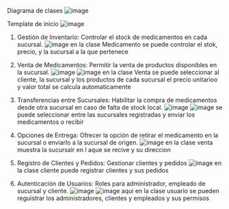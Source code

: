 Diagrama de clases
![image](https://github.com/user-attachments/assets/20117dfb-fc21-4010-8bf5-2e257f26a796)

Template de inicio
![image](https://github.com/user-attachments/assets/280ebdf9-718d-49a6-9327-0f733fffe4e5)


1. Gestión de Inventario: Controlar el stock de medicamentos en cada sucursal.
  ![image](https://github.com/user-attachments/assets/0e9986b1-58d7-4fb3-8f8e-f544cdf1a0ac)
  en la clase Medicamento se puede controlar el stok, precio, y la sucursal a la que pertenece

2. Venta de Medicamentos: Permitir la venta de productos disponibles en la sucursal.
   ![image](https://github.com/user-attachments/assets/a76b73ce-f752-404c-8adb-471112ccf887)
   ![image](https://github.com/user-attachments/assets/01ece845-3488-41cc-aa82-ba73b14f520d)
   en la clase Venta se puede seleccionar al cliente, la sucursal y los productos de cada sucursal
   el precio unitarioo y valor total se calcula automaticamente

3. Transferencias entre Sucursales: Habilitar la compra de medicamentos desde otra sucursal en caso de falta de stock local.
   ![image](https://github.com/user-attachments/assets/b989878e-1a81-4733-850b-2decd1714b67)
   ![image](https://github.com/user-attachments/assets/f81a6a64-77e1-4035-a8c7-1735472d2709)
   se puede seleccionar entre las sucursales registradas y enviar los medicamentos o recibir

4. Opciones de Entrega: Ofrecer la opción de retirar el medicamento en la sucursal o enviarlo a la sucursal de origen.
   ![image](https://github.com/user-attachments/assets/2e1a4434-8e2b-4315-8024-cc0280168674)
  en la clase venta muestra la sucursalr en l aque se recive y su direccion

5. Registro de Clientes y Pedidos: Gestionar clientes y pedidos
  ![image](https://github.com/user-attachments/assets/5a8f0f8f-1e0e-44d0-b55e-125f88ee7b82)
en la clase cliente puede registrar clientes y sus pedidos

6. Autenticación de Usuarios: Roles para administrador, empleado de sucursal y cliente.
   ![image](https://github.com/user-attachments/assets/657be357-dbc6-4d7d-9e08-32b45ec53eab)
   ![image](https://github.com/user-attachments/assets/4a6ae013-9102-47c8-908b-fa6fe4613e02)
  aqui en la clase usuario se pueden reguistrar los administradores, clientes y empleados
  y sus permisos
   
   
